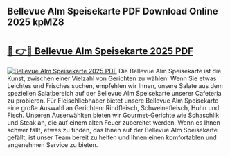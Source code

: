 ## Bellevue Alm Speisekarte PDF Download Online 2025 kpMZ8

# <h2><a href="http://gc79yg8.nevu.top/?p=Bellevue+Alm+Speisekarte">🔗 👉🔴 Bellevue Alm Speisekarte 2025 PDF</a></h2>

[![Bellevue Alm Speisekarte 2025 PDF](https://i.imgur.com/dBaPXMq.png)](http://gc79yg8.nevu.top/?p=Bellevue+Alm+Speisekarte)
Die Bellevue Alm Speisekarte ist die Kunst, zwischen einer Vielzahl von Gerichten zu wählen. Wenn Sie etwas Leichtes und Frisches suchen, empfehlen wir Ihnen, unsere Salate aus dem speziellen Salatbereich auf der Bellevue Alm Speisekarte unserer Cafeteria zu probieren. Für Fleischliebhaber bietet unsere Bellevue Alm Speisekarte eine große Auswahl an Gerichten: Rindfleisch, Schweinefleisch, Huhn und Fisch. Unseren Auserwählten bieten wir Gourmet-Gerichte wie Schaschlik und Steak an, die auf einem alten Feuer zubereitet werden. Wenn es Ihnen schwer fällt, etwas zu finden, das Ihnen auf der Bellevue Alm Speisekarte gefällt, ist unser Team bereit zu helfen und Ihnen einen komfortablen und angenehmen Service zu bieten.

